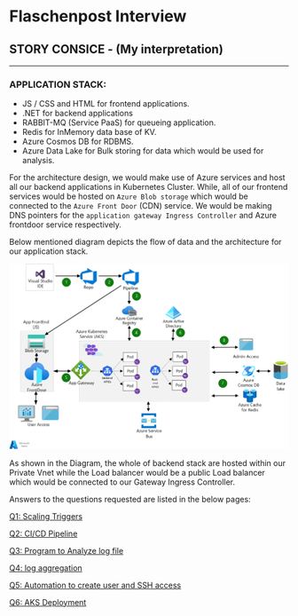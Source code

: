 # Flaschenpost Interview

## STORY CONSICE - (My interpretation)

---

### APPLICATION STACK:

- JS / CSS and HTML for frontend applications.
- .NET for backend applications
- RABBIT-MQ (Service PaaS) for queueing application.
- Redis for InMemory data base of KV.
- Azure Cosmos DB for RDBMS.
- Azure Data Lake for Bulk storing for data which would be used for analysis.

For the architecture design, we would make use of Azure services and host all our backend applications in Kubernetes Cluster. While, all of our frontend services would be hosted on `Azure Blob storage` which would be connected to the `Azure Front Door` (CDN) service. We would be making DNS pointers for the `application gateway Ingress Controller`  and Azure frontdoor service respectively. 

Below mentioned diagram depicts the flow of data and the architecture for our application stack.

![Untitled](Flechenpost%20Interview%20b4e4d8d8419c438885c8d82907950557/Untitled.png)

As shown in the Diagram, the whole of backend stack are hosted within our Private Vnet while the Load balancer would be a public Load balancer which would be connected to our Gateway Ingress Controller.

Answers to the questions requested are listed in the below pages: 

[Q1: Scaling Triggers](Flechenpost%20Interview%20b4e4d8d8419c438885c8d82907950557/Q1%20Scaling%20Triggers%20a6aa38b2c3954912b762e9ec2d862376.md)

[Q2: CI/CD Pipeline](Flechenpost%20Interview%20b4e4d8d8419c438885c8d82907950557/Q2%20CI%20CD%20Pipeline%20962bdcdac74a495c91fcc88ca187e236.md)

[Q3: Program to Analyze log file](Flechenpost%20Interview%20b4e4d8d8419c438885c8d82907950557/Q3%20Program%20to%20Analyze%20log%20file%20ce11bbf22f3e47de8ac782eb7f989b8a.md)

[Q4: log aggregation](Flechenpost%20Interview%20b4e4d8d8419c438885c8d82907950557/Q4%20log%20aggregation%20e8630df4f3bf4e069860418139f17285.md)

[Q5: Automation to create user and SSH access](Flechenpost%20Interview%20b4e4d8d8419c438885c8d82907950557/Q5%20Automation%20to%20create%20user%20and%20SSH%20access%20156cfe2ff660490889c41fdd56d3dc6c.md)

[Q6: AKS Deployment](Flechenpost%20Interview%20b4e4d8d8419c438885c8d82907950557/Q6%20AKS%20Deployment%20744f200228aa49a9b444d4b4d17a8e61.md)
